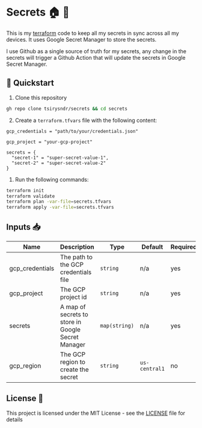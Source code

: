 # Secrets 🏠 🔐

This is my [terraform](https://terraform.io) code to keep all my secrets in sync across all my devices. It uses Google Secret Manager to store the secrets.

I use Github as a single source of truth for my secrets, any change in the secrets will trigger a Github Action that will update the secrets in Google Secret Manager.

## 🚀 Quickstart

1. Clone this repository

```sh
gh repo clone tsirysndr/secrets && cd secrets
```

2. Create a `terraform.tfvars` file with the following content:

```hcl
gcp_credentials = "path/to/your/credentials.json"

gcp_project = "your-gcp-project"

secrets = {
  "secret-1" = "super-secret-value-1",
  "secret-2" = "super-secret-value-2"
}
```

1. Run the following commands:

```sh
terraform init
terraform validate
terraform plan -var-file=secrets.tfvars
terraform apply -var-file=secrets.tfvars
```

## Inputs 📥

| Name | Description | Type | Default | Required |
|------|-------------|------|---------|----------|
| gcp_credentials | The path to the GCP credentials file | `string` | n/a | yes |
| gcp_project | The GCP project id | `string` | n/a | yes |
| secrets | A map of secrets to store in Google Secret Manager | `map(string)` | n/a | yes |
|gcp_region | The GCP region to create the secret | `string` | `us-central1` | no |

## License 📝

This project is licensed under the MIT License - see the [LICENSE](LICENSE) file for details
